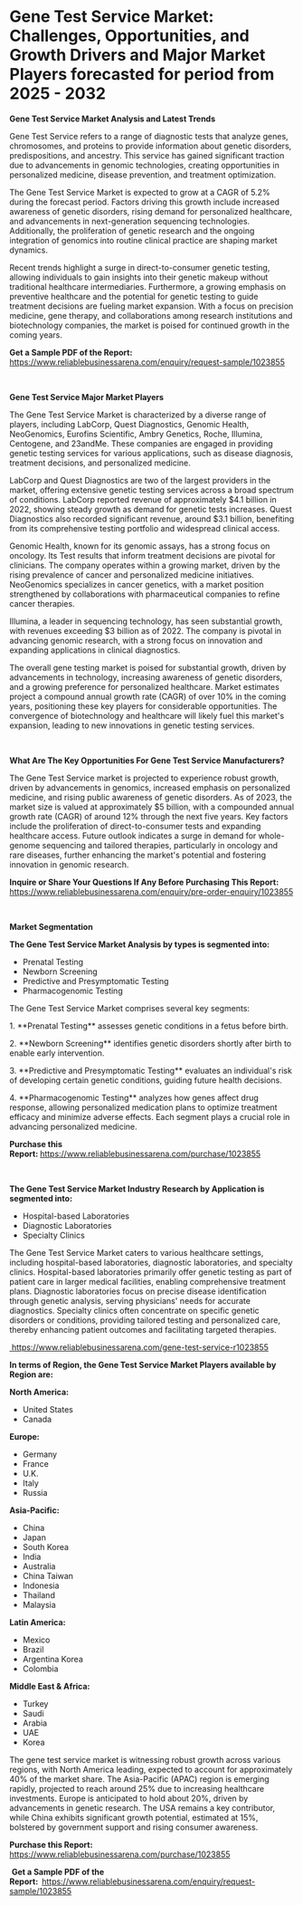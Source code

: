 <p><h1>Gene Test Service Market: Challenges, Opportunities, and Growth Drivers and Major Market Players forecasted for period from 2025 - 2032</h1></p><p><strong>Gene Test Service Market Analysis and Latest Trends</strong></p>
<p><p>Gene Test Service refers to a range of diagnostic tests that analyze genes, chromosomes, and proteins to provide information about genetic disorders, predispositions, and ancestry. This service has gained significant traction due to advancements in genomic technologies, creating opportunities in personalized medicine, disease prevention, and treatment optimization.</p><p>The Gene Test Service Market is expected to grow at a CAGR of 5.2% during the forecast period. Factors driving this growth include increased awareness of genetic disorders, rising demand for personalized healthcare, and advancements in next-generation sequencing technologies. Additionally, the proliferation of genetic research and the ongoing integration of genomics into routine clinical practice are shaping market dynamics.</p><p>Recent trends highlight a surge in direct-to-consumer genetic testing, allowing individuals to gain insights into their genetic makeup without traditional healthcare intermediaries. Furthermore, a growing emphasis on preventive healthcare and the potential for genetic testing to guide treatment decisions are fueling market expansion. With a focus on precision medicine, gene therapy, and collaborations among research institutions and biotechnology companies, the market is poised for continued growth in the coming years.</p></p>
<p><strong>Get a Sample PDF of the Report:&nbsp;</strong> <a href="https://www.reliablebusinessarena.com/enquiry/request-sample/1023855?utm_campaign=2802&utm_medium=2&utm_source=Github&utm_content=ia&utm_term=18042025&utm_id=gene-test-service">https://www.reliablebusinessarena.com/enquiry/request-sample/1023855</a></p>
<p>&nbsp;</p>
<p><strong>Gene Test Service Major Market Players</strong></p>
<p><p>The Gene Test Service Market is characterized by a diverse range of players, including LabCorp, Quest Diagnostics, Genomic Health, NeoGenomics, Eurofins Scientific, Ambry Genetics, Roche, Illumina, Centogene, and 23andMe. These companies are engaged in providing genetic testing services for various applications, such as disease diagnosis, treatment decisions, and personalized medicine.</p><p>LabCorp and Quest Diagnostics are two of the largest providers in the market, offering extensive genetic testing services across a broad spectrum of conditions. LabCorp reported revenue of approximately $4.1 billion in 2022, showing steady growth as demand for genetic tests increases. Quest Diagnostics also recorded significant revenue, around $3.1 billion, benefiting from its comprehensive testing portfolio and widespread clinical access.</p><p>Genomic Health, known for its genomic assays, has a strong focus on oncology. Its Test results that inform treatment decisions are pivotal for clinicians. The company operates within a growing market, driven by the rising prevalence of cancer and personalized medicine initiatives. NeoGenomics specializes in cancer genetics, with a market position strengthened by collaborations with pharmaceutical companies to refine cancer therapies.</p><p>Illumina, a leader in sequencing technology, has seen substantial growth, with revenues exceeding $3 billion as of 2022. The company is pivotal in advancing genomic research, with a strong focus on innovation and expanding applications in clinical diagnostics.</p><p>The overall gene testing market is poised for substantial growth, driven by advancements in technology, increasing awareness of genetic disorders, and a growing preference for personalized healthcare. Market estimates project a compound annual growth rate (CAGR) of over 10% in the coming years, positioning these key players for considerable opportunities. The convergence of biotechnology and healthcare will likely fuel this market's expansion, leading to new innovations in genetic testing services.</p></p>
<p>&nbsp;</p>
<p><strong>What Are The Key Opportunities For Gene Test Service Manufacturers?</strong></p>
<p><p>The Gene Test Service market is projected to experience robust growth, driven by advancements in genomics, increased emphasis on personalized medicine, and rising public awareness of genetic disorders. As of 2023, the market size is valued at approximately $5 billion, with a compounded annual growth rate (CAGR) of around 12% through the next five years. Key factors include the proliferation of direct-to-consumer tests and expanding healthcare access. Future outlook indicates a surge in demand for whole-genome sequencing and tailored therapies, particularly in oncology and rare diseases, further enhancing the market's potential and fostering innovation in genomic research.</p></p>
<p><strong>Inquire or Share Your Questions If Any Before Purchasing This Report:</strong> <a href="https://www.reliablebusinessarena.com/enquiry/pre-order-enquiry/1023855?utm_campaign=2802&utm_medium=2&utm_source=Github&utm_content=ia&utm_term=18042025&utm_id=gene-test-service">https://www.reliablebusinessarena.com/enquiry/pre-order-enquiry/1023855</a></p>
<p>&nbsp;</p>
<p><strong>Market Segmentation</strong></p>
<p><strong>The Gene Test Service Market Analysis by types is segmented into:</strong></p>
<p><ul><li>Prenatal Testing</li><li>Newborn Screening</li><li>Predictive and Presymptomatic Testing</li><li>Pharmacogenomic Testing</li></ul></p>
<p><p>The Gene Test Service Market comprises several key segments: </p><p>1. **Prenatal Testing** assesses genetic conditions in a fetus before birth. </p><p>2. **Newborn Screening** identifies genetic disorders shortly after birth to enable early intervention. </p><p>3. **Predictive and Presymptomatic Testing** evaluates an individual's risk of developing certain genetic conditions, guiding future health decisions. </p><p>4. **Pharmacogenomic Testing** analyzes how genes affect drug response, allowing personalized medication plans to optimize treatment efficacy and minimize adverse effects. Each segment plays a crucial role in advancing personalized medicine.</p></p>
<p><strong>Purchase this Report:&nbsp;</strong><a href="https://www.reliablebusinessarena.com/purchase/1023855?utm_campaign=2802&utm_medium=2&utm_source=Github&utm_content=ia&utm_term=18042025&utm_id=gene-test-service">https://www.reliablebusinessarena.com/purchase/1023855</a></p>
<p>&nbsp;</p>
<p><strong>The Gene Test Service Market Industry Research by Application is segmented into:</strong></p>
<p><ul><li>Hospital-based Laboratories</li><li>Diagnostic Laboratories</li><li>Specialty Clinics</li></ul></p>
<p><p>The Gene Test Service Market caters to various healthcare settings, including hospital-based laboratories, diagnostic laboratories, and specialty clinics. Hospital-based laboratories primarily offer genetic testing as part of patient care in larger medical facilities, enabling comprehensive treatment plans. Diagnostic laboratories focus on precise disease identification through genetic analysis, serving physicians' needs for accurate diagnostics. Specialty clinics often concentrate on specific genetic disorders or conditions, providing tailored testing and personalized care, thereby enhancing patient outcomes and facilitating targeted therapies.</p></p>
<p><a href="https://www.reliablebusinessarena.com/gene-test-service-r1023855?utm_campaign=2802&utm_medium=2&utm_source=Github&utm_content=ia&utm_term=18042025&utm_id=gene-test-service">&nbsp;https://www.reliablebusinessarena.com/gene-test-service-r1023855</a></p>
<p><strong>In terms of Region, the Gene Test Service Market Players available by Region are:</strong></p>
<p>
    <p> <strong> North America: </strong>
        <ul>
            <li>United States</li>
            <li>Canada</li>
        </ul>
        </p> 
    <p> <strong> Europe: </strong>
        <ul>
            <li>Germany</li>
            <li>France</li>
            <li>U.K.</li>
            <li>Italy</li>
            <li>Russia</li>
        </ul>
        </p> 
    <p> <strong> Asia-Pacific: </strong>
        <ul>
            <li>China</li>
            <li>Japan</li>
            <li>South Korea</li>
            <li>India</li>
            <li>Australia</li>
            <li>China Taiwan</li>
            <li>Indonesia</li>
            <li>Thailand</li>
            <li>Malaysia</li>
        </ul>
        </p> 
    <p> <strong> Latin America: </strong>
        <ul>
            <li>Mexico</li>
            <li>Brazil</li>
            <li>Argentina Korea</li>
            <li>Colombia</li>
        </ul>
        </p> 
    <p> <strong> Middle East & Africa: </strong>
        <ul>
            <li>Turkey</li>
            <li>Saudi</li>
            <li>Arabia</li>
            <li>UAE</li>
            <li>Korea</li>
        </ul>
    </p>
    </p>
<p><p>The gene test service market is witnessing robust growth across various regions, with North America leading, expected to account for approximately 40% of the market share. The Asia-Pacific (APAC) region is emerging rapidly, projected to reach around 25% due to increasing healthcare investments. Europe is anticipated to hold about 20%, driven by advancements in genetic research. The USA remains a key contributor, while China exhibits significant growth potential, estimated at 15%, bolstered by government support and rising consumer awareness.</p></p>
<p><strong>Purchase this Report: </strong><a href="https://www.reliablebusinessarena.com/purchase/1023855?utm_campaign=2802&utm_medium=2&utm_source=Github&utm_content=ia&utm_term=18042025&utm_id=gene-test-service">https://www.reliablebusinessarena.com/purchase/1023855</a></p>
<p>&nbsp;<strong>Get a Sample PDF of the Report:&nbsp;&nbsp;</strong><a href="https://www.reliablebusinessarena.com/enquiry/request-sample/1023855?utm_campaign=2802&utm_medium=2&utm_source=Github&utm_content=ia&utm_term=18042025&utm_id=gene-test-service">https://www.reliablebusinessarena.com/enquiry/request-sample/1023855</a></p>
<p><strong></strong></p>
<p><p></p><p></p><p></p></p>